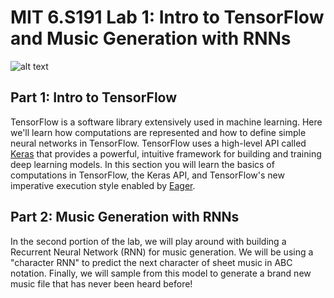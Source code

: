 
# MIT 6.S191 Lab 1: Intro to TensorFlow and Music Generation with RNNs

![alt text](https://github.com/aamini/introtodeeplearning/raw/master/lab1/img/music_waveform.png)
## Part 1: Intro to TensorFlow
TensorFlow is a software library extensively used in machine learning. Here we'll learn how computations are represented and how to define simple neural networks in TensorFlow. TensorFlow uses a high-level API called [Keras](https://www.tensorflow.org/guide/keras) that provides a powerful, intuitive framework for building and training deep learning models. In this section you will learn the basics of computations in TensorFlow, the Keras API, and TensorFlow's new imperative execution style enabled by [Eager](https://research.googleblog.com/2017/10/eager-execution-imperative-define-by.html).

## Part 2: Music Generation with RNNs
In the second portion of the lab, we will play around with building a Recurrent Neural Network (RNN) for music generation. We will be using a "character RNN" to predict the next character of sheet music in ABC notation. Finally, we will sample from this model to generate a brand new music file that has never been heard before!
